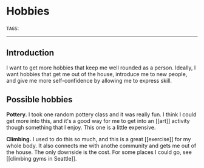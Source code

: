 # Hobbies
`TAGS`: 

---
## Introduction
I want to get more hobbies that keep me well rounded as a person. Ideally, I want hobbies that get me out of the house, introduce me to new people, and give me more self-confidence by allowing me to express skill.

## Possible hobbies
**Pottery.** I took one random pottery class and it was really fun. I think I could get more into this, and it's a good way for me to get into an [[art]] activity though something that I enjoy. This one is a little expensive. 

**Climbing.** I used to do this so much, and this is a great [[exercise]] for my whole body. It also connects me with anothe community and gets me out of the house. The only downside is the cost. For some places I could go, see [[climbing gyms in Seattle]]. 